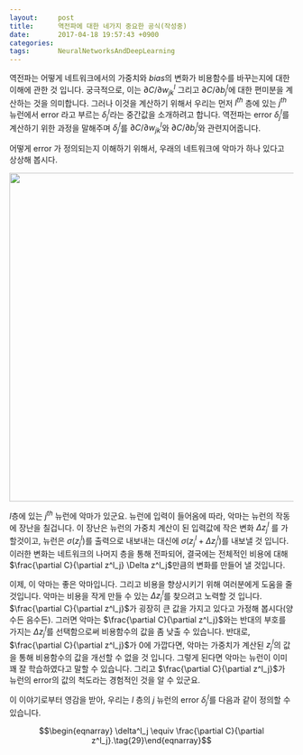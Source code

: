 ```yaml
---
layout:     post
title:      역전파에 대한 네가지 중요한 공식(작성중)
date:       2017-04-18 19:57:43 +0900
categories: 
tags:       NeuralNetworksAndDeepLearning
---
```

역전파는 어떻게 네트워크에서의 가중치와 $bias$의 변화가 비용함수를 바꾸는지에 대한 이해에 관한 것 입니다. 궁극적으로, 이는 $\partial C/\partial w^l_{jk}$ 그리고 $\partial C/\partial b^l_j$에 대한 편미분을 계산하는 것을 의미합니다. 그러나 이것을 계산하기 위해서 우리는 먼저 $l^{th}$ 층에 있는 $j^{th}$뉴런에서 error 라고 부르는 $\delta^l_j$라는 중간값을 소개하려고 합니다. 역전파는 error $\delta^l_j$를 계산하기 위한 과정을 말해주며 $\delta^l_j$를 $\partial C/\partial w^l_{jk}$와 $\partial C/\partial b^l_j$와 관련지어줍니다.

어떻게 error 가 정의되는지 이해하기 위해서, 우래의 네트워크에 악마가 하나 있다고 상상해 봅시다.

<center><img src="http://cfile21.uf.tistory.com/image/2438BF4D58F5F0D32BC9AA" style="max-width:100%;height:auto"  height="240" width="583"/></center>

<!-- more -->

$l$층에 있는 $j^{th}$ 뉴런에 악마가 있군요. 뉴런에 입력이 들어옴에 따라, 악마는 뉴런의 작동에 장난을 칠겁니다. 이 장난은 뉴런의 가중치 계산이 된 입력값에 작은 변화 $\Delta z^l_j$ 를 가할것이고, 뉴런은 $\sigma (z^l_j)$를 출력으로 내보내는 대신에 $\sigma (z^l_j + \Delta z^l_j)$를 내보낼 것 입니다. 이러한 변화는 네트워크의 나머지 층을 통해 전파되어, 결국에는 전체적인 비용에 대해 $\frac{\partial C}{\partial z^l_j} \Delta z^l_j$만큼의 변화를 만들어 낼 것입니다.

이제, 이 악마는 좋은 악마입니다. 그리고 비용을 향상시키기 위해 여러분에게 도움을 줄 것입니다. 악마는 비용을 작게 만들 수 있는 $\Delta z^l_j$를 찾으려고 노력할 것 입니다. $\frac{\partial C}{\partial z^l_j}$가 굉장히 큰 값을 가지고 있다고 가정해 봅시다(양수든 음수든). 그러면 악마는 $\frac{\partial C}{\partial z^l_j}$와는 반대의 부호를 가지는 $\Delta z^l_j$를 선택함으로써 비용함수의 값을 좀 낮출 수 있습니다. 반대로, $\frac{\partial C}{\partial z^l_j}$가 0에 가깝다면, 악마는 가중치가 계산된 $z^l_j$의 값을 통해 비용함수의 값을 개선할 수 없을 것 입니다. 그렇게 된다면 악마는 뉴런이 이미 꽤 잘 학습하였다고 말할 수 있습니다. 그리고 $\frac{\partial C}{\partial z^l_j}$가 뉴런의 error의 값의 척도라는 경험적인 것을 알 수 있군요.

이 이야기로부터 영감을 받아, 우리는 $l$ 층의 $j$ 뉴런의 error $\delta^l_j$를 다음과 같이 정의할 수 있습니다.

$$\begin{eqnarray}   \delta^l_j \equiv \frac{\partial C}{\partial z^l_j}.\tag{29}\end{eqnarray}$$
